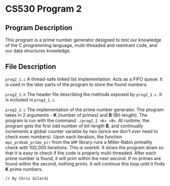 # CS530 Program 2

## Program Description
This program is a prime number generator designed to test our knowledge of the C programming language, multi-threaded and reentrant code, and our data structures knowledge.

## File Description

`prog2_1.c`
A thread-safe linked list implementation. Acts as a FIFO queue. It is used in the later parts of the program to store the found numbers.

`prog2_1.h`
The header file describing the methods exposed by `prog2_1.c`. It is included in `prog2_1.c`.

`prog2_2.c`
The implementation of the prime number generator. The program takes in 2 arguments - **K** (number of primes) and **B** (Bit-length). The program is run with the command `./prog2_2 <K> <B>`. At runtime, the program gets the first odd number of bit-length **B**, and continually increments a global counter variable by two (since we don't *ever* need to check even numbers). Upon each iteration, the function `mpz_probab_prime_p()` from the `GMP` library runs a Miller-Rabin primality check with 100,000 iterations. This is overkill. It slows the program down so that it is easy to check if the code is properly multi-threaded. After each prime number is found, it will print within the next second. If no primes are found within the second, nothing prints. It will continue this loop until it finds **K** prime numbers.


`// By Chris Gilardi`
